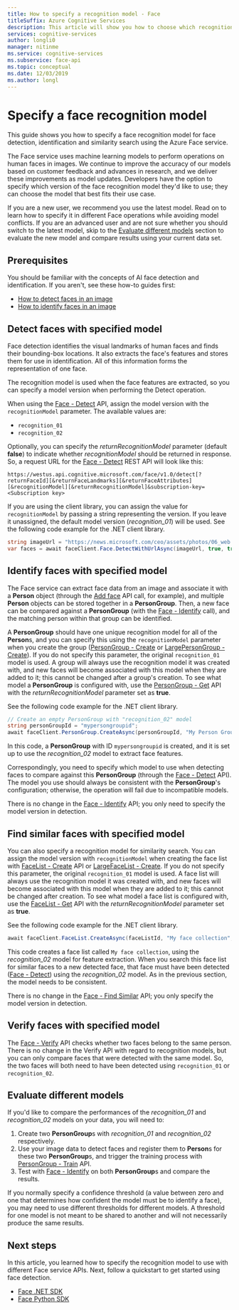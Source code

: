 ```yaml
---
title: How to specify a recognition model - Face
titleSuffix: Azure Cognitive Services
description: This article will show you how to choose which recognition model to use with your Azure Face application.
services: cognitive-services
author: longli0
manager: nitinme
ms.service: cognitive-services
ms.subservice: face-api
ms.topic: conceptual
ms.date: 12/03/2019
ms.author: longl
---
```


# Specify a face recognition model

This guide shows you how to specify a face recognition model for face detection, identification and similarity search using the Azure Face service.

The Face service uses machine learning models to perform operations on human faces in images. We continue to improve the accuracy of our models based on customer feedback and advances in research, and we deliver these improvements as model updates. Developers have the option to specify which version of the face recognition model they'd like to use; they can choose the model that best fits their use case.

If you are a new user, we recommend you use the latest model. Read on to learn how to specify it in different Face operations while avoiding model conflicts. If you are an advanced user and are not sure whether you should switch to the latest model, skip to the [Evaluate different models](#evaluate-different-models) section to evaluate the new model and compare results using your current data set.

## Prerequisites

You should be familiar with the concepts of AI face detection and identification. If you aren't, see these how-to guides first:

* [How to detect faces in an image](HowtoDetectFacesinImage.md)
* [How to identify faces in an image](HowtoIdentifyFacesinImage.md)

## Detect faces with specified model

Face detection identifies the visual landmarks of human faces and finds their bounding-box locations. It also extracts the face's features and stores them for use in identification. All of this information forms the representation of one face.

The recognition model is used when the face features are extracted, so you can specify a model version when performing the Detect operation.

When using the [Face - Detect] API, assign the model version with the `recognitionModel` parameter. The available values are:

* `recognition_01`
* `recognition_02`

Optionally, you can specify the _returnRecognitionModel_ parameter (default **false**) to indicate whether _recognitionModel_ should be returned in response. So, a request URL for the [Face - Detect] REST API will look like this:

`https://westus.api.cognitive.microsoft.com/face/v1.0/detect[?returnFaceId][&returnFaceLandmarks][&returnFaceAttributes][&recognitionModel][&returnRecognitionModel]&subscription-key=<Subscription key>`

If you are using the client library, you can assign the value for `recognitionModel` by passing a string representing the version.
If you leave it unassigned, the default model version (_recognition_01_) will be used. See the following code example for the .NET client library.

```csharp
string imageUrl = "https://news.microsoft.com/ceo/assets/photos/06_web.jpg";
var faces = await faceClient.Face.DetectWithUrlAsync(imageUrl, true, true, recognitionModel: "recognition_02", returnRecognitionModel: true);
```

## Identify faces with specified model

The Face service can extract face data from an image and associate it with a **Person** object (through the [Add face](https://westus.dev.cognitive.microsoft.com/docs/services/563879b61984550e40cbbe8d/operations/563879b61984550f3039523b) API call, for example), and multiple **Person** objects can be stored together in a **PersonGroup**. Then, a new face can be compared against a **PersonGroup** (with the [Face - Identify] call), and the matching person within that group can be identified.

A **PersonGroup** should have one unique recognition model for all of the **Person**s, and you can specify this using the `recognitionModel` parameter when you create the group ([PersonGroup - Create] or [LargePersonGroup - Create]). If you do not specify this parameter, the original `recognition_01` model is used. A group will always use the recognition model it was created with, and new faces will become associated with this model when they are added to it; this cannot be changed after a group's creation. To see what model a **PersonGroup** is configured with, use the [PersonGroup - Get] API with the _returnRecognitionModel_ parameter set as **true**.

See the following code example for the .NET client library.

```csharp
// Create an empty PersonGroup with "recognition_02" model
string personGroupId = "mypersongroupid";
await faceClient.PersonGroup.CreateAsync(personGroupId, "My Person Group Name", recognitionModel: "recognition_02");
```

In this code, a **PersonGroup** with ID `mypersongroupid` is created, and it is set up to use the _recognition_02_ model to extract face features.

Correspondingly, you need to specify which model to use when detecting faces to compare against this **PersonGroup** (through the [Face - Detect] API). The model you use should always be consistent with the **PersonGroup**'s configuration; otherwise, the operation will fail due to incompatible models.

There is no change in the [Face - Identify] API; you only need to specify the model version in detection.

## Find similar faces with specified model

You can also specify a recognition model for similarity search. You can assign the model version with `recognitionModel` when creating the face list with [FaceList - Create] API or [LargeFaceList - Create]. If you do not specify this parameter, the original `recognition_01` model is used. A face list will always use the recognition model it was created with, and new faces will become associated with this model when they are added to it; this cannot be changed after creation. To see what model a face list is configured with, use the [FaceList - Get] API with the _returnRecognitionModel_ parameter set as **true**.

See the following code example for the .NET client library.

```csharp
await faceClient.FaceList.CreateAsync(faceListId, "My face collection", recognitionModel: "recognition_02");
```

This code creates a face list called `My face collection`, using the _recognition_02_ model for feature extraction. When you search this face list for similar faces to a new detected face, that face must have been detected ([Face - Detect]) using the _recognition_02_ model. As in the previous section, the model needs to be consistent.

There is no change in the [Face - Find Similar] API; you only specify the model version in detection.

## Verify faces with specified model

The [Face - Verify] API checks whether two faces belong to the same person. There is no change in the Verify API with regard to recognition models, but you can only compare faces that were detected with the same model. So, the two faces will both need to have been detected using `recognition_01` or `recognition_02`.

## Evaluate different models

If you'd like to compare the performances of the _recognition_01_ and _recognition_02_ models on your data, you will need to:

1. Create two **PersonGroup**s with _recognition_01_ and _recognition_02_ respectively.
1. Use your image data to detect faces and register them to **Person**s for these two **PersonGroup**s, and trigger the training process with [PersonGroup - Train] API.
1. Test with [Face - Identify] on both **PersonGroup**s and compare the results.

If you normally specify a confidence threshold (a value between zero and one that determines how confident the model must be to identify a face), you may need to use different thresholds for different models. A threshold for one model is not meant to be shared to another and will not necessarily produce the same results.

## Next steps

In this article, you learned how to specify the recognition model to use with different Face service APIs. Next, follow a quickstart to get started using face detection.

* [Face .NET SDK](../Quickstarts/csharp-sdk.md)
* [Face Python SDK](../Quickstarts/python-sdk.md)

[Face - Detect]: https://westus.dev.cognitive.microsoft.com/docs/services/563879b61984550e40cbbe8d
[Face - Find Similar]: https://westus.dev.cognitive.microsoft.com/docs/services/563879b61984550e40cbbe8d/operations/563879b61984550f30395237
[Face - Identify]: https://westus.dev.cognitive.microsoft.com/docs/services/563879b61984550e40cbbe8d/operations/563879b61984550f30395239
[Face - Verify]: https://westus.dev.cognitive.microsoft.com/docs/services/563879b61984550e40cbbe8d/operations/563879b61984550f3039523a
[PersonGroup - Create]: https://westus.dev.cognitive.microsoft.com/docs/services/563879b61984550e40cbbe8d/operations/563879b61984550f30395244
[PersonGroup - Get]: https://westus.dev.cognitive.microsoft.com/docs/services/563879b61984550e40cbbe8d/operations/563879b61984550f30395246
[PersonGroup Person - Add Face]: https://westus.dev.cognitive.microsoft.com/docs/services/563879b61984550e40cbbe8d/operations/563879b61984550f3039523b
[PersonGroup - Train]: https://westus.dev.cognitive.microsoft.com/docs/services/563879b61984550e40cbbe8d/operations/563879b61984550f30395249
[LargePersonGroup - Create]: https://westus.dev.cognitive.microsoft.com/docs/services/563879b61984550e40cbbe8d/operations/599acdee6ac60f11b48b5a9d
[FaceList - Create]: https://westus.dev.cognitive.microsoft.com/docs/services/563879b61984550e40cbbe8d/operations/563879b61984550f3039524b
[FaceList - Get]: https://westus.dev.cognitive.microsoft.com/docs/services/563879b61984550e40cbbe8d/operations/563879b61984550f3039524c
[LargeFaceList - Create]: https://westus.dev.cognitive.microsoft.com/docs/services/563879b61984550e40cbbe8d/operations/5a157b68d2de3616c086f2cc
